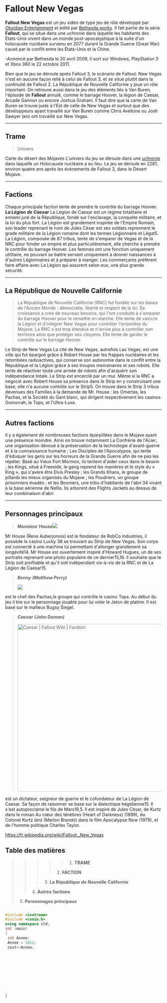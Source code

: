 # Fallout New Vegas



**Fallout New**  **Vegas** est un jeu vidéo de type jeu de rôle développé par 
[Obsidian Entertainment](https://fr.wikipedia.org/wiki/Obsidian_Entertainment) et édité par [Bethesda works](https://en.wikipedia.org/wiki/Bethesda_Softworks). Il fait partie de la série **Fallout**, qui se situe dans une uchronie dans laquelle les habitants des États-Unis vivent dans un monde post-apocalyptique à la suite d'un holocauste nucléaire survenu en 2077 durant la Grande Guerre (Great War) causé par le conflit entre les États-Unis et la Chine.

-Annoncé par Bethesda le 20 avril 2009, il sort sur Windows, PlayStation 3 et Xbox 360 le 22 octobre 2011.

Bien que le jeu se déroule après Fallout 3, le scénario de Fallout: New Vegas n'est en aucune façon relié à celui de Fallout 3, et se situe plutôt dans la continuité de Fallout 2. La République de Nouvelle Californie y joue un rôle important. On retrouve aussi dans le jeu des éléments liés à Van Buren, l'épisode de **Fallout** annulé, comme le barrage Hoover, la légion de Caesar, Arcade Gannon ou encore Joshua Graham. Il faut dire que la carte de Van Buren se trouve juste à l'Est de celle de New Vegas et surtout que des développeurs ayant travaillé sur Van Buren comme Chris Avellone ou Josh Sawyer (en) ont travaillé sur New Vegas.

---

## Trame
>Univers

Carte du désert des Mojaves
L'univers du jeu se déroule dans une [uchronie](https://fr.wikipedia.org/wiki/Uchronie) dans laquelle un Holocauste nucléaire a eu lieu. Le jeu se déroule en 2281, environ quatre ans après les évènements de Fallout 3, dans le Désert Mojave.

----

## Factions

Chaque principale faction tente de prendre le contrôle du barrage Hoover.
***La Légion*** ***de*** ***Caesar***
La Légion de Caesar est un régime totalitaire et ennemi juré de la République, fondé sur l'esclavage, la conquête militaire, et la loi du plus fort. La Légion est grandement inspirée de l'Empire Romain, son leader reprenant le nom de Jules César est ses soldats reprennent le grade militaire de la Légion romaine dont les termes Légionnaire et Légat5. La Légion, composée de 87 tribus, tente de s'emparer de Vegas et de la NRC pour fonder un empire et plus particulièrement, elle cherche à prendre le contrôle du barrage Hoover. Les femmes ont une fonction uniquement utilitaire, ne pouvant se battre servant uniquement à donner naissances à d'autres Légionnaires et à préparer à manger. Les commerçants préfèrent faire affaire avec La Légion qui assurent selon eux, une plus grande sécurité.

---

## La République de Nouvelle Californie

>La République de Nouvelle Californie (RNC) fut fondée sur les bases de l'Ancien Monde : démocratie, liberté et respect de la loi. Sa croissance a créé de nouveau besoins, qui l'ont conduite à s'emparer du barrage Hoover pour le remettre en marche. Elle tente de vaincre la Légion et d'intégrer New Vegas pour contrôler l'ensemble du Mojave. La RNC s'est trop étendue et n'arrive plus à contrôler son territoire ainsi que protéger ses citoyens. Elle tente de garder le contrôle sur le barrage Hoover.

Le Strip de New Vegas
La cité de New Vegas, autrefois Las Vegas, est une ville qui fut épargné grâce à Robert House par les frappes nucléaires et les retombées radioactives, qui conserve son autonomie dans le conflit entre la République et la Légion grâce à ses troupes mercenaires et ses robots. Elle tente de réactiver toute une armée de robots afin d'acquérir son indépendance totale. Le Strip est encerclé par un mur. Même si la RNC a négocié avec Robert House sa présence dans le Strip en y construisant une base, elle n'a aucune contrôle sur le Strip5. On trouve dans le Strip 3 tribus devenues des Familles à la demande de Mr. House : les Omertas, les Pachas, et la Société du Gant blanc, qui dirigent respectivement les casinos Gomorrah, le Tops, et l'Ultra-Luxe.

---


## Autres factions
Il y a également de nombreuses factions éparpillées dans le Mojave ayant une présence moindre. Ainsi on trouve notamment La Confrérie de l'Acier, une organisation dévoué à la préservation de la technologie d'avant-guerre et à la connaissance humaine ; Les Disciples de l'Apocalypse, qui tente d'éduquer les gens sur les horreurs de la Grande Guerre afin de ne pas les répéter. Basé au Vieux Fort Mormon, ils tentent d'aider ceux dans le besoin ; les Kings, situé à Freeside, le gang reprend les manières et le style du « King », qui s'avère être Elvis Presley ; les Grands Khans, le groupe de pillards les mieux organisés du Mojave ; les Poudriers, un groupe prisonniers évadés ; et les Boomers, une tribu d'habitants de l'abri 34 vivant à la base aérienne de Nellis. Ils arborent des Flights Jackets au dessus de leur combinaison d'abri

---

## Personnages principaux
>**Monsieur** **House**![](https://static.wikia.nocookie.net/villains/images/0/00/Mr._House.jpg)

Mr House (Rene Auberjonois) est le fondateur de RobCo Industries, il possède le casino Lucky 38 se trouvant au Strip de New Vegas. Son corps est connecté à une machine lui permettant d'allonger grandement sa longévité14. Mr House est ouvertement inspiré d'Howard Hugues, un de ses portraits reprenant une photo populaire de ce dernier15,16. Il souhaite que le Strip soit profitable et qu'il soit indépendant vis-à-vis de la RNC et de La Légion de Caesar15.

>***Benny*** ***(Matthew Perry)*** 
>
  >![](https://carboncostume.com/wordpress/wp-content/comment-image/478526.jpg)



est le chef des Pachas,le groupe qui contrôle le casino Tops. Au début du jeu il tire sur le personnage jouable pour lui voler le Jeton de platine. Il est basé sur le mafieux Bugsy Siegel.



>***Caesar*** ***(John Doman)***
>
>
><img src="https://static.wikia.nocookie.net/fallout/images/7/76/Caesar2.png/revision/latest?cb=20210110054724" jsaction="load:XAeZkd;" jsname="HiaYvf" class="n3VNCb KAlRDb" alt="Caesar | Fallout Wiki | Fandom" data-noaft="1" style="width: 585px; height: 536.801px; margin: 0px;"> 




  est un dictateur, seigneur de guerre et le cofondateur de La Légion de Caesar. Sa façon de raisonner se base sur la dialectique hégélienne15. Il s'est autoproclamé le fils de Mars19,5. Il est inspiré de Jules César, de Kurtz dans le roman Au cœur des ténèbres (Heart of Darkness) (1899), du Colonel Kurtz (en) (Marlon Brando) dans le film Apocalypse Now (1979), et de l'homme politique Charles Taylor. 

<https://fr.wikipedia.org/wiki/Fallout:_New_Vegas>

## Table des matières
  >>>>>1) **TRAME**
  >>>>2) **FACTION**
  >>>3) **La** **République** **de** **Nouvelle** **Californie**
  >>4) **Autres** **factions**
 > 5) **Personnages** **principaux**

   






```cpp c++

#include <isotream>
#include <conio.h>
using namespace std;
int (main)
{
 int Annee;
 Annee = 2011;
 cout<<Annee;
 









}

 







```